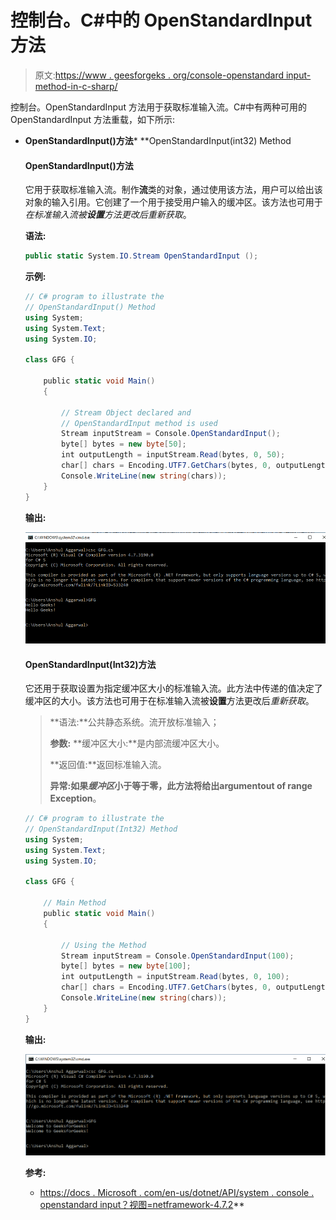 # 控制台。C#中的 OpenStandardInput 方法

> 原文:[https://www . geesforgeks . org/console-openstandard input-method-in-c-sharp/](https://www.geeksforgeeks.org/console-openstandardinput-method-in-c-sharp/)

控制台。OpenStandardInput 方法用于获取标准输入流。C#中有两种可用的 OpenStandardInput 方法重载，如下所示:

*   **OpenStandardInput()方法***   **OpenStandardInput(int32) Method

    #### OpenStandardInput()方法

    它用于获取标准输入流。制作**流**类的对象，通过使用该方法，用户可以给出该对象的输入引用。它创建了一个用于接受用户输入的缓冲区。该方法也可用于*在标准输入流被**设置**方法更改后重新获取*。

    **语法:**

    ```cs
    public static System.IO.Stream OpenStandardInput ();
    ```

    **示例:**

    ```cs
    // C# program to illustrate the 
    // OpenStandardInput() Method
    using System;
    using System.Text;
    using System.IO;

    class GFG {

        public static void Main()
        {

            // Stream Object declared and 
            // OpenStandardInput method is used
            Stream inputStream = Console.OpenStandardInput(); 
            byte[] bytes = new byte[50];
            int outputLength = inputStream.Read(bytes, 0, 50);
            char[] chars = Encoding.UTF7.GetChars(bytes, 0, outputLength); 
            Console.WriteLine(new string(chars));
        }
    }
    ```

    **输出:**

    [![](img/d70b9c73aec51cbbc75567922fa9e8a4.png)](https://media.geeksforgeeks.org/wp-content/uploads/20190301134913/open-11.png)

    #### OpenStandardInput(Int32)方法

    它还用于获取设置为指定缓冲区大小的标准输入流。此方法中传递的值决定了缓冲区的大小。该方法也可用于在标准输入流被**设置**方法更改后*重新获取*。

    > **语法:**公共静态系统。流开放标准输入；
    > 
    > **参数:**
    > **缓冲区大小:**是内部流缓冲区大小。
    > 
    > **返回值:**返回标准输入流。
    > 
    > **异常:**如果*缓冲区*小于等于零，此方法将给出**argumentout of range Exception**。

    ```cs
    // C# program to illustrate the 
    // OpenStandardInput(Int32) Method
    using System;
    using System.Text;
    using System.IO;

    class GFG {

        // Main Method
        public static void Main()
        {

            // Using the Method
            Stream inputStream = Console.OpenStandardInput(100);
            byte[] bytes = new byte[100];
            int outputLength = inputStream.Read(bytes, 0, 100);
            char[] chars = Encoding.UTF7.GetChars(bytes, 0, outputLength);
            Console.WriteLine(new string(chars));
        }
    }
    ```

    **输出:**

    [![](img/a58e31f0cce3f86c9312d92afa5b7dc1.png)](https://media.geeksforgeeks.org/wp-content/uploads/20190301134914/Open-2.png)

    **参考:**

    *   [https://docs . Microsoft . com/en-us/dotnet/API/system . console . openstandard input？视图=netframework-4.7.2](https://docs.microsoft.com/en-us/dotnet/api/system.console.openstandardinput?view=netframework-4.7.2)**